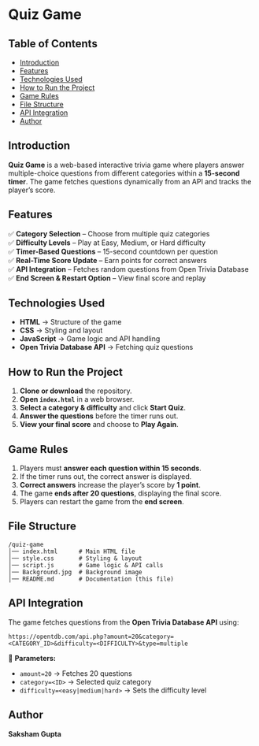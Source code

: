 # **Quiz Game**  

## **Table of Contents**  
- [Introduction](#introduction)  
- [Features](#features)  
- [Technologies Used](#technologies-used)  
- [How to Run the Project](#how-to-run-the-project)  
- [Game Rules](#game-rules)  
- [File Structure](#file-structure)  
- [API Integration](#api-integration) 
- [Author](#author)  

## **Introduction**  
**Quiz Game** is a web-based interactive trivia game where players answer multiple-choice questions from different categories within a **15-second timer**. The game fetches questions dynamically from an API and tracks the player’s score.  

## **Features**  
✅ **Category Selection** – Choose from multiple quiz categories  
✅ **Difficulty Levels** – Play at Easy, Medium, or Hard difficulty  
✅ **Timer-Based Questions** – 15-second countdown per question  
✅ **Real-Time Score Update** – Earn points for correct answers  
✅ **API Integration** – Fetches random questions from Open Trivia Database  
✅ **End Screen & Restart Option** – View final score and replay  

## **Technologies Used**  
- **HTML** → Structure of the game  
- **CSS** → Styling and layout  
- **JavaScript** → Game logic and API handling  
- **Open Trivia Database API** → Fetching quiz questions  

## **How to Run the Project**  
1. **Clone or download** the repository.
2. **Open `index.html`** in a web browser.  
3. **Select a category & difficulty** and click **Start Quiz**.  
4. **Answer the questions** before the timer runs out.  
5. **View your final score** and choose to **Play Again**.  

## **Game Rules**  
1. Players must **answer each question within 15 seconds**.  
2. If the timer runs out, the correct answer is displayed.  
3. **Correct answers** increase the player’s score by **1 point**.  
4. The game **ends after 20 questions**, displaying the final score.  
5. Players can restart the game from the **end screen**.  

## **File Structure**  
```
/quiz-game
│── index.html      # Main HTML file
│── style.css       # Styling & layout
│── script.js       # Game logic & API calls
│── Background.jpg  # Background image
│── README.md       # Documentation (this file)
```

## **API Integration**  
The game fetches questions from the **Open Trivia Database API** using:  

```plaintext
https://opentdb.com/api.php?amount=20&category=<CATEGORY_ID>&difficulty=<DIFFICULTY>&type=multiple
```

🔹 **Parameters:**  
- `amount=20` → Fetches 20 questions  
- `category=<ID>` → Selected quiz category  
- `difficulty=<easy|medium|hard>` → Sets the difficulty level  

## **Author**  
**Saksham Gupta**  
